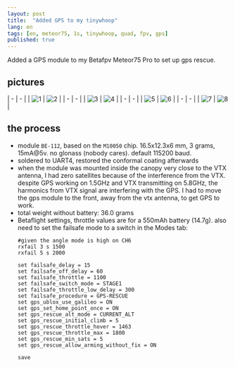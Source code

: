 ```yaml
---
layout: post
title:  "Added GPS to my tinywhoop"
lang: en
tags: [en, meteor75, 1s, tinywhoop, quad, fpv, gps]
published: true
---
```


Added a GPS module to my Betafpv Meteor75 Pro to set up gps rescue. 

## pictures

| - | - |
| ![1](/assets/images/tinywhoop-gps-01.jpg) | ![2](/assets/images/tinywhoop-gps-02.jpg) |
| - | - |
| ![3](/assets/images/tinywhoop-gps-03.jpg) | ![4](/assets/images/tinywhoop-gps-04.jpg) |
| - | - |
| ![5](/assets/images/tinywhoop-gps-05.jpg) |  ![6](/assets/images/tinywhoop-gps-06.jpg) |
| - | - |
| ![7](/assets/images/tinywhoop-gps-07.jpg) | ![8](/assets/images/tinywhoop-gps-08.jpg) |


## the process
- module `BE-112`, based on the `M10050` chip. 16.5x12.3x6 mm, 3 grams, 15mA@5v. no glonass (nobody cares). default 115200 baud. 
- soldered to UART4, restored the conformal coating afterwards
- when the module was mounted inside the canopy very close to the VTX antenna, I had zero satellites because of the interference from the VTX. despite GPS working on 1.5GHz and VTX transmitting on 5.8GHz, the harmonics from VTX signal are interfering with the GPS. I had to move the gps module to the front, away from the vtx antenna, to get GPS to work.
- total weight without battery: 36.0 grams
- Betaflight settings, throttle values are for a 550mAh battery (14.7g). also need to set the failsafe mode to a switch in the Modes tab:
  ```
  #given the angle mode is high on CH6
  rxfail 3 s 1500
  rxfail 5 s 2000

  set failsafe_delay = 15
  set failsafe_off_delay = 60
  set failsafe_throttle = 1100
  set failsafe_switch_mode = STAGE1
  set failsafe_throttle_low_delay = 300
  set failsafe_procedure = GPS-RESCUE
  set gps_ublox_use_galileo = ON
  set gps_set_home_point_once = ON
  set gps_rescue_alt_mode = CURRENT_ALT
  set gps_rescue_initial_climb = 5
  set gps_rescue_throttle_hover = 1463
  set gps_rescue_throttle_max = 1800
  set gps_rescue_min_sats = 5
  set gps_rescue_allow_arming_without_fix = ON

  save
  ```








